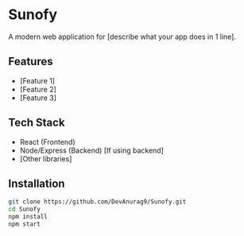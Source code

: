 # Sunofy

A modern web application for [describe what your app does in 1 line].

## Features
- [Feature 1]
- [Feature 2]
- [Feature 3]

## Tech Stack
- React (Frontend)
- Node/Express (Backend) [If using backend]
- [Other libraries]

## Installation
```bash
git clone https://github.com/DevAnurag9/Sunofy.git
cd Sunofy
npm install
npm start
